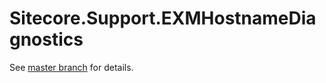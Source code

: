 # Sitecore.Support.EXMHostnameDiagnostics

See [master branch](https://github.com/sitecoresupport/Sitecore.Support.EXMHostnameDiagnostics) for details.